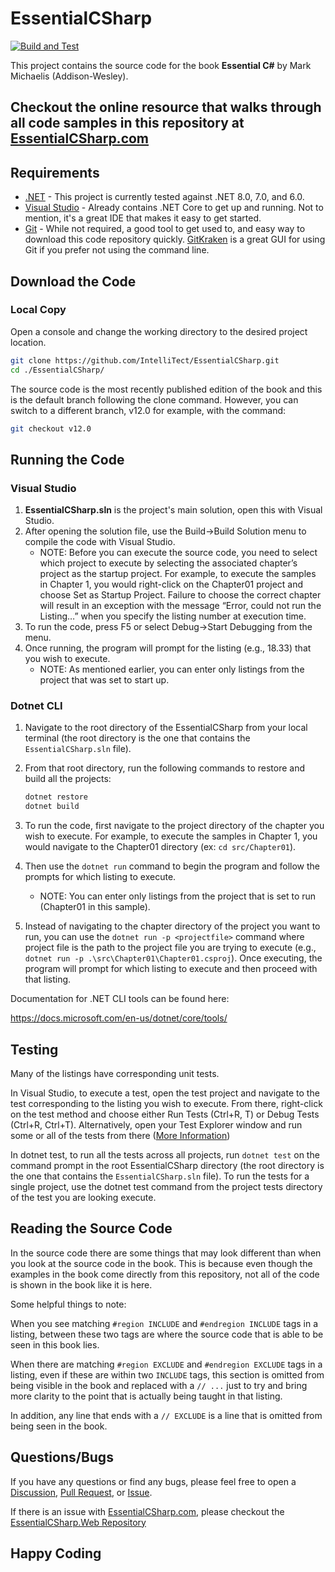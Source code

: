 # EssentialCSharp

[![Build and Test](https://github.com/IntelliTect/EssentialCSharp/actions/workflows/build-and-test.yml/badge.svg)](https://github.com/IntelliTect/EssentialCSharp/actions/workflows/build-and-test.yml)

This project contains the source code for the book **Essential C#** by Mark Michaelis (Addison-Wesley).

## Checkout the online resource that walks through all code samples in this repository at [EssentialCSharp.com](https://essentialcsharp.com)

## Requirements

- [.NET](https://www.microsoft.com/net/core) - This project is currently tested against .NET 8.0, 7.0, and 6.0.
- [Visual Studio](https://visualstudio.microsoft.com/downloads/) - Already contains .NET Core to get up and running. Not to mention, it's a great IDE that makes it easy to get started.
- [Git](https://git-scm.com/book/en/v2/Getting-Started-Installing-Git) - While not required, a good tool to get used to, and easy way to download this code repository quickly. [GitKraken](https://www.gitkraken.com/invite/bX2Nqsqr) is a great GUI for using Git if you prefer not using the command line.

## Download the Code

### Local Copy

Open a console and change the working directory to the desired project location.

```bash
git clone https://github.com/IntelliTect/EssentialCSharp.git
cd ./EssentialCSharp/
```

The source code is the most recently published edition of the book and this is the default branch following the clone command. However, you can switch to a different branch, v12.0 for example, with the command:

```bash
git checkout v12.0
```

## Running the Code

### Visual Studio

1. **EssentialCSharp.sln** is the project's main solution, open this with Visual Studio.
2. After opening the solution file, use the Build->Build Solution menu to compile the code with Visual Studio.
   - NOTE: Before you can execute the source code, you need to select which project to execute by selecting the associated chapter’s project as the startup project. For example, to execute the samples in Chapter 1, you would right-click on the Chapter01 project and choose Set as Startup Project. Failure to choose the correct chapter will result in an exception with the message “Error, could not run the Listing…” when you specify the listing number at execution time.
3. To run the code, press F5 or select Debug->Start Debugging from the menu.
4. Once running, the program will prompt for the listing (e.g., 18.33) that you wish to execute.
    - NOTE: As mentioned earlier, you can enter only listings from the project that was set to start up.

### Dotnet CLI

1. Navigate to the root directory of the EssentialCSharp from your local terminal (the root directory is the one that contains the `EssentialCSharp.sln` file).
2. From that root directory, run the following commands to restore and build all the projects:

    ```C#
    dotnet restore
    dotnet build
    ```

3. To run the code, first navigate to the project directory of the chapter you wish to execute. For example, to execute the samples in Chapter 1, you would navigate to the Chapter01 directory (ex: `cd src/Chapter01`).
4. Then use the `dotnet run` command to begin the program and follow the prompts for which listing to execute.
    - NOTE: You can enter only listings from the project that is set to run (Chapter01 in this sample).
5. Instead of navigating to the chapter directory of the project you want to run, you can use the `dotnet run -p <projectfile>` command where project file is the path to the project file you are trying to execute (e.g., `dotnet run -p .\src\Chapter01\Chapter01.csproj`). Once executing, the program will prompt for which listing to execute and then proceed with that listing.

Documentation for .NET CLI tools can be found here:

<https://docs.microsoft.com/en-us/dotnet/core/tools/>

## Testing

Many of the listings have corresponding unit tests.

In Visual Studio, to execute a test, open the test project and navigate to the test corresponding to the listing you wish to execute. From there, right-click on the test method and choose either Run Tests (Ctrl+R, T) or Debug Tests (Ctrl+R, Ctrl+T). Alternatively, open your Test Explorer window and run some or all of the tests from there ([More Information](https://learn.microsoft.com/visualstudio/test/run-unit-tests-with-test-explorer))

In dotnet test, to run all the tests across all projects, run `dotnet test` on the command prompt in the root EssentialCSharp directory (the root directory is the one that contains the `EssentialCSharp.sln` file). To run the tests for a single project, use the dotnet test command from the project tests directory of the test you are looking execute.

## Reading the Source Code

In the source code there are some things that may look different than when you look at the source code in the book. This is because even though the examples in the book come directly from this repository, not all of the code is shown in the book like it is here.

Some helpful things to note:

When you see matching `#region INCLUDE` and `#endregion INCLUDE` tags in a listing, between these two tags are where the source code that is able to be seen in this book lies.

When there are matching `#region EXCLUDE` and `#endregion EXCLUDE` tags in a listing, even if these are within two `INCLUDE` tags, this section is omitted from being visible in the book and replaced with a `// ...` just to try and bring more clarity to the point that is actually being taught in that listing.

In addition, any line that ends with a `// EXCLUDE` is a line that is omitted from being seen in the book.

## Questions/Bugs

If you have any questions or find any bugs, please feel free to open a [Discussion](https://github.com/IntelliTect/EssentialCSharp/discussions), [Pull Request](https://github.com/IntelliTect/EssentialCSharp/pulls), or [Issue](https://github.com/IntelliTect/EssentialCSharp/discussions).

If there is an issue with [EssentialCSharp.com](EssentialCSharp.com), please checkout the [EssentialCSharp.Web Repository](https://github.com/IntelliTect/EssentialCSharp.Web)

## Happy Coding
